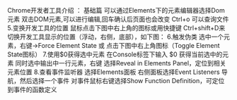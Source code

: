 Chrome开发者工具介绍 ： 基础篇
可以通过Elements下的元素编辑器选择Dom元素
双击DOM元素,可以进行编辑,回车确认后页面也会改变
Ctrl+o 可以查询文件
5.变换开发工具的位置
鼠标点击下图中右上角的图标或用快捷键 Ctrl+shift+D来切换开发工具显示的位置（浮动，右侧，底部），如下图：
6.触发伪类
选中一个元素，右键->Force Element State 或 点击下图中右上角图标（Toggle Element State图标）
7.使用$0获得选中元素
在Console标签下输入 $0 获得当前选中的元素
同时选中输出中一行元素，右键 选择Reveal in Elements Panel，定位到相关元素位置
8.查看事件监听器
选择Elements面板
右侧面板选择Event Listeners 导航，然后选择一个事件
对事件鼠标右键选择Show Function Definition，可定位到事件的函数定义